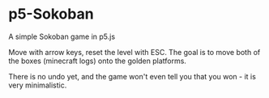 # p5-Sokoban
A simple Sokoban game in p5.js

Move with arrow keys, reset the level with ESC. The goal is to move both of the boxes (minecraft logs) onto the golden platforms.

There is no undo yet, and the game won't even tell you that you won - it is very minimalistic.
